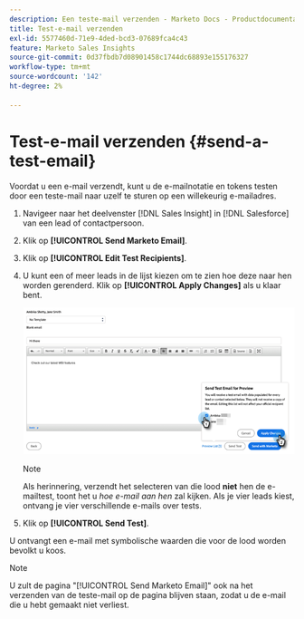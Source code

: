 ```yaml
---
description: Een teste-mail verzenden - Marketo Docs - Productdocumentatie
title: Test-e-mail verzenden
exl-id: 5577460d-71e9-4ded-bcd3-07689fca4c43
feature: Marketo Sales Insights
source-git-commit: 0d37fbdb7d08901458c1744dc68893e155176327
workflow-type: tm+mt
source-wordcount: '142'
ht-degree: 2%

---
```


# Test-e-mail verzenden {#send-a-test-email}

Voordat u een e-mail verzendt, kunt u de e-mailnotatie en tokens testen door een teste-mail naar uzelf te sturen op een willekeurig e-mailadres.

1. Navigeer naar het deelvenster [!DNL Sales Insight] in [!DNL Salesforce] van een lead of contactpersoon.

1. Klik op **[!UICONTROL Send Marketo Email]**.

1. Klik op **[!UICONTROL Edit Test Recipients]**.

1. U kunt een of meer leads in de lijst kiezen om te zien hoe deze naar hen worden gerenderd. Klik op **[!UICONTROL Apply Changes]** als u klaar bent.

   ![](assets/send-a-test-email-1.png)

   >[!NOTE]
   >
   >Als herinnering, verzendt het selecteren van die lood **niet** hen de e-mailtest, toont het u _hoe e-mail aan hen_ zal kijken. Als je vier leads kiest, ontvang je vier verschillende e-mails over tests.

1. Klik op **[!UICONTROL Send Test]**.

U ontvangt een e-mail met symbolische waarden die voor de lood worden bevolkt u koos.

>[!NOTE]
>
>U zult de pagina &quot;[!UICONTROL Send Marketo Email]&quot; ook na het verzenden van de teste-mail op de pagina blijven staan, zodat u de e-mail die u hebt gemaakt niet verliest.
